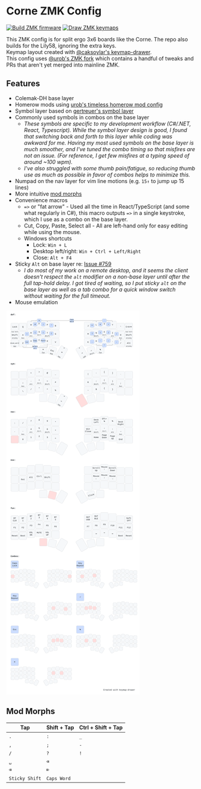 # Corne ZMK Config
[![Build ZMK firmware](https://github.com/hendstephen/zmk-config/actions/workflows/build.yml/badge.svg)](https://github.com/hendstephen/zmk-config/actions/workflows/build.yml) [![Draw ZMK keymaps](https://github.com/hendstephen/zmk-config/actions/workflows/draw-keymaps.yml/badge.svg)](https://github.com/hendstephen/zmk-config/actions/workflows/draw-keymaps.yml)

This ZMK config is for split ergo 3x6 boards like the Corne. The repo also builds for the Lily58, ignoring the extra keys.  
Keymap layout created with [@caksoylar's keymap-drawer](https://github.com/caksoylar/keymap-drawer).  
This config uses [@urob's ZMK fork](https://github.com/urob/zmk) which contains a handful of tweaks and PRs that aren't yet merged into mainline ZMK.

## Features
- Colemak-DH base layer
- Homerow mods using [urob's timeless homerow mod config](https://github.com/urob/zmk-config?tab=readme-ov-file#timeless-homerow-mods)
- Symbol layer based on [gertreuer's symbol layer](https://github.com/getreuer/qmk-keymap?tab=readme-ov-file#my-keymap)
- Commonly used symbols in combos on the base layer
  - _These symbols are specific to my development workflow (C#/.NET, React, Typescript). While the symbol layer design is good, I found that switching back and forth to this layer while coding was awkward for me. Having my most used symbols on the base layer is much smoother, and I've tuned the combo timing so that misfires are not an issue. (For reference, I get few misfires at a typing speed of around ~100 wpm)._
  - _I've also struggled with some thumb pain/fatigue, so reducing thumb use as much as possible in favor of combos helps to minimize this._
- Numpad on the nav layer for vim line motions (e.g. `15↑` to jump up 15 lines)
- More intuitive [mod morphs](#mod-morphs)
- Convenience macros
  - `=>` or "fat arrow" - Used all the time in React/TypeScript (and some what regularly in C#), this macro outputs `=>` in a single keystroke, which I use as a combo on the base layer.
  - Cut, Copy, Paste, Select all - All are left-hand only for easy editing while using the mouse.
  - Windows shortcuts
    - Lock: `Win + L`
    - Desktop left/right: `Win + Ctrl + Left/Right`
    - Close: `Alt + F4`
- Sticky `Alt` on base layer re: [Issue #759](https://github.com/zmkfirmware/zmk/issues/759)
  - _I do most of my work on a remote desktop, and it seems the client doesn't respect the `alt` modifier on a non-base layer until after the full tap-hold delay. I got tired of waiting, so I put sticky `alt` on the base layer as well as a tab combo for a quick window switch without waiting for the full timeout._
- Mouse emulation

![Keymap Representation](./keymap-drawer/corne.svg?raw=true "Keymap Representation")

## Mod Morphs
| Tap            | Shift + Tap | Ctrl + Shift + Tap |
| -------------- | ----------- | ------------------ |
| `.`            | `:`         | `_`                |
| `,`            | `;`         | `-`                |
| `/`            | `?`         | `!`                |
| `␣`            | `⌫`         |                    |
| `⌫`            | `⌦`         |                    |
| `Sticky Shift` | `Caps Word` |                    |